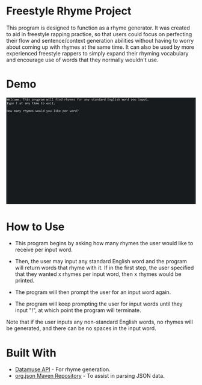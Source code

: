 # Freestyle Rhyme Project

This program is designed to function as a rhyme generator.
It was created to aid in freestyle rapping practice, so that users
could focus on perfecting their flow and sentence/context generation abilities
without having to worry about coming up with rhymes at the same time.
It can also be used by more experienced freestyle rappers to simply expand
their rhyming vocabulary and encourage use of words that they normally wouldn't use.

# Demo

![Rhyme Generator Demo](demo.gif)

# How to Use

* This program begins by asking how many rhymes the user would like to receive
per input word. 
 
* Then, the user may input any standard English word and the program will return words that rhyme with it. If in the first step, the user specified that they wanted
x rhymes per input word, then x rhymes would be printed.

* The program will then prompt the user for an input word again.

* The program will keep prompting the user for input words until they input "!",
at which point the program will terminate.

Note that if the user inputs any non-standard English words, no rhymes will be generated,
and there can be no spaces in the input word.

# Built With
* [Datamuse API](https://www.datamuse.com/api/) - For rhyme generation.
* [org.json Maven Repository](https://mvnrepository.com/artifact/org.json/json) - To assist in parsing JSON data.
